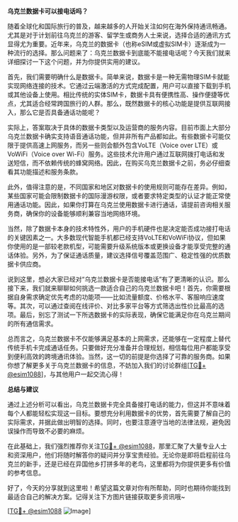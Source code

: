 **乌克兰数据卡可以接电话吗？**

随着全球化和国际旅行的普及，越来越多的人开始关注如何在海外保持通讯畅通。尤其是对于计划前往乌克兰的游客、留学生或商务人士来说，选择合适的通讯方式显得尤为重要。近年来，乌克兰的数据卡（也称eSIM或虚拟SIM卡）逐渐成为一种流行的选择。那么问题来了：乌克兰数据卡到底能不能接电话呢？今天我们就来详细探讨一下这个问题，并为你提供实用的建议。

首先，我们需要明确什么是数据卡。简单来说，数据卡是一种无需物理SIM卡就能实现网络连接的技术。它通过云端激活的方式完成配置，用户可以直接下载到手机或其他设备上使用。相比传统的实体SIM卡，数据卡具有便携性高、操作便捷等优点，尤其适合经常跨国旅行的人群。那么，既然数据卡的核心功能是提供互联网接入，那么它是否具备通话功能呢？

实际上，答案取决于具体的数据卡类型以及运营商的服务内容。目前市面上大部分乌克兰数据卡确实支持语音通话功能，但并非所有产品都如此。有些数据卡可能仅限于提供高速上网服务，而另一些则会额外包含VoLTE（Voice over LTE）或VoWiFi（Voice over Wi-Fi）服务。这些技术允许用户通过互联网拨打电话和发送短信，而不依赖传统的蜂窝网络。因此，在购买乌克兰数据卡之前，务必仔细查看其功能描述和服务条款。

此外，值得注意的是，不同国家和地区对数据卡的使用规则可能存在差异。例如，某些国家可能会限制数据卡的国际漫游权限，或者要求特定类型的认证才能正常使用通话功能。因此，如果你打算在乌克兰使用数据卡进行通话，请提前咨询相关服务商，确保你的设备能够顺利兼容当地网络环境。

当然，除了数据卡本身的技术特性外，用户的手机硬件也是决定能否成功接打电话的关键因素之一。大多数现代智能手机都已经支持VoLTE和VoWiFi协议，但如果你使用的是一部较老款机型，可能需要升级系统版本或更换设备才能享受完整的通话体验。另外，为了保证通话质量，建议选择信号覆盖范围广、稳定性强的优质数据卡供应商。

说到这里，想必大家已经对“乌克兰数据卡是否能接电话”有了更清晰的认识。那么接下来，我们就来聊聊如何挑选一款适合自己的乌克兰数据卡吧！首先，你需要根据自身需求确定优先考虑的功能项——比如流量额度、价格水平、客服响应速度等。其次，可以通过查阅在线评价、对比多家平台等方式筛选出性价比最高的选项。最后，别忘了测试一下所选数据卡的实际表现，确保它能满足你在乌克兰期间的所有通信需求。

总而言之，乌克兰数据卡不仅能够满足基本的上网需求，还能够在一定程度上替代传统手机卡完成通话任务。只要做好充分准备并合理规划，相信每位用户都能享受到便利高效的跨境通讯体验。当然，这一切的前提是你选择了可靠的服务商。如果你想了解更多关于乌克兰数据卡的信息，不妨加入我们的讨论群组[[TG💪+ @esim1088](https://t.me/s/esim1088)]，与其他用户一起交流心得！

**总结与建议**

通过上述分析可以看出，乌克兰数据卡完全具备接打电话的能力，但这并不意味着每个人都能轻松实现这一目标。要想充分利用数据卡的优势，首先需要了解自己的实际需求，并据此做出明智的选择。同时，也要注意遵守当地的法律法规，避免因误操作而导致不必要的麻烦。

在此基础上，我们强烈推荐你关注[TG💪+ @esim1088](https://t.me/s/esim1088)，那里汇聚了大量专业人士和资深用户，他们将随时解答你的疑问并分享宝贵经验。无论你是即将启程前往乌克兰的新手，还是已经在异国他乡打拼多年的老鸟，这里都将为你提供更多有价值的参考信息。

好了，今天的分享就到这里啦！希望这篇文章对你有所帮助，同时也期待你能找到最适合自己的解决方案。记得关注下方图片链接获取更多资讯哦~ 

[[TG💪+ @esim1088](https://t.me/s/esim1088) ![Image](https://i.postimg.cc/4NQfJmqS/Snipaste-2025-05-13-00-14-12.png)]